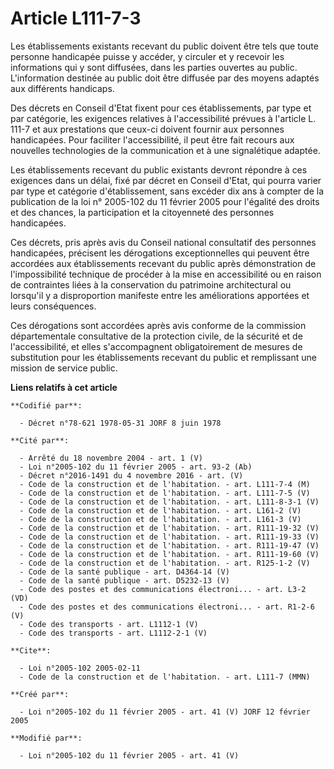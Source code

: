 # Article L111-7-3

Les établissements existants recevant du public doivent être tels que toute personne handicapée puisse y accéder, y circuler
et y recevoir les informations qui y sont diffusées, dans les parties ouvertes au public. L'information destinée au public
doit être diffusée par des moyens adaptés aux différents handicaps.

Des décrets en Conseil d'Etat fixent pour ces établissements, par type et par catégorie, les exigences relatives à
l'accessibilité prévues à l'article L. 111-7 et aux prestations que ceux-ci doivent fournir aux personnes handicapées. Pour
faciliter l'accessibilité, il peut être fait recours aux nouvelles technologies de la communication et à une signalétique
adaptée.

Les établissements recevant du public existants devront répondre à ces exigences dans un délai, fixé par décret en Conseil
d'Etat, qui pourra varier par type et catégorie d'établissement, sans excéder dix ans à compter de la publication de la loi
n° 2005-102 du 11 février 2005 pour l'égalité des droits et des chances, la participation et la citoyenneté des personnes
handicapées.

Ces décrets, pris après avis du Conseil national consultatif des personnes handicapées, précisent les dérogations
exceptionnelles qui peuvent être accordées aux établissements recevant du public après démonstration de l'impossibilité
technique de procéder à la mise en accessibilité ou en raison de contraintes liées à la conservation du patrimoine
architectural ou lorsqu'il y a disproportion manifeste entre les améliorations apportées et leurs conséquences.

Ces dérogations sont accordées après avis conforme de la commission départementale consultative de la protection civile, de
la sécurité et de l'accessibilité, et elles s'accompagnent obligatoirement de mesures de substitution pour les établissements
recevant du public et remplissant une mission de service public.

**Liens relatifs à cet article**

	**Codifié par**:

	  - Décret n°78-621 1978-05-31 JORF 8 juin 1978

	**Cité par**:

	  - Arrêté du 18 novembre 2004 - art. 1 (V)
	  - Loi n°2005-102 du 11 février 2005 - art. 93-2 (Ab)
	  - Décret n°2016-1491 du 4 novembre 2016 - art. (V)
	  - Code de la construction et de l'habitation. - art. L111-7-4 (M)
	  - Code de la construction et de l'habitation. - art. L111-7-5 (V)
	  - Code de la construction et de l'habitation. - art. L111-8-3-1 (V)
	  - Code de la construction et de l'habitation. - art. L161-2 (V)
	  - Code de la construction et de l'habitation. - art. L161-3 (V)
	  - Code de la construction et de l'habitation. - art. R111-19-32 (V)
	  - Code de la construction et de l'habitation. - art. R111-19-33 (V)
	  - Code de la construction et de l'habitation. - art. R111-19-47 (V)
	  - Code de la construction et de l'habitation. - art. R111-19-60 (V)
	  - Code de la construction et de l'habitation. - art. R125-1-2 (V)
	  - Code de la santé publique - art. D4364-14 (V)
	  - Code de la santé publique - art. D5232-13 (V)
	  - Code des postes et des communications électroni... - art. L3-2 (VD)
	  - Code des postes et des communications électroni... - art. R1-2-6 (V)
	  - Code des transports - art. L1112-1 (V)
	  - Code des transports - art. L1112-2-1 (V)

	**Cite**:

	  - Loi n°2005-102 2005-02-11
	  - Code de la construction et de l'habitation. - art. L111-7 (MMN)

	**Créé par**:

	  - Loi n°2005-102 du 11 février 2005 - art. 41 (V) JORF 12 février 2005

	**Modifié par**:

	  - Loi n°2005-102 du 11 février 2005 - art. 41 (V)
